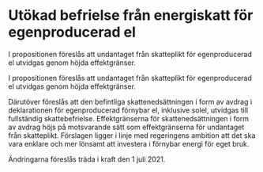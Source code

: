 # Utökad befrielse från energiskatt för egenproducerad el

I propositionen föreslås att undantaget från skatteplikt för egenproducerad el utvidgas genom höjda effektgränser.

I propositionen föreslås att undantaget från skatteplikt för egenproducerad el utvidgas genom höjda effektgränser.

Därutöver föreslås att den befintliga skattenedsättningen i form av avdrag i deklarationen för egenproducerad förnybar el, inklusive solel, utvidgas till fullständig skattebefrielse. Effektgränserna för skattenedsättningen i form av avdrag höjs på motsvarande sätt som effektgränserna för undantaget från skatteplikt. Förslagen ligger i linje med regeringens ambition att det ska vara enklare och mer lönsamt att investera i förnybar energi för eget bruk.

Ändringarna föreslås träda i kraft den 1 juli 2021.

